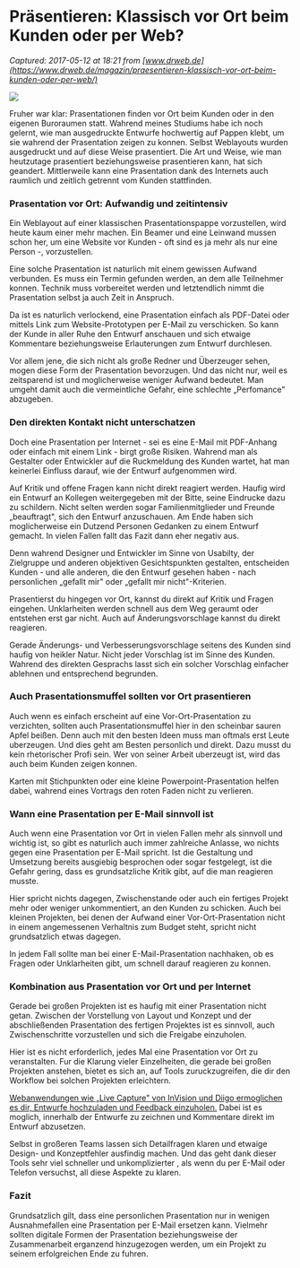 # Präsentieren: Klassisch vor Ort beim Kunden oder per Web?

_Captured: 2017-05-12 at 18:21 from [www.drweb.de](https://www.drweb.de/magazin/praesentieren-klassisch-vor-ort-beim-kunden-oder-per-web/)_

![](https://www.drweb.de/magazin/wp-content/uploads/2017/04/praesentation-beamer.jpg)

Fruher war klar: Prasentationen finden vor Ort beim Kunden oder in den eigenen Buroraumen statt. Wahrend meines Studiums habe ich noch gelernt, wie man ausgedruckte Entwurfe hochwertig auf Pappen klebt, um sie wahrend der Prasentation zeigen zu konnen. Selbst Weblayouts wurden ausgedruckt und auf diese Weise prasentiert. Die Art und Weise, wie man heutzutage prasentiert beziehungsweise prasentieren kann, hat sich geandert. Mittlerweile kann eine Prasentation dank des Internets auch raumlich und zeitlich getrennt vom Kunden stattfinden.

### Prasentation vor Ort: Aufwandig und zeitintensiv

Ein Weblayout auf einer klassischen Prasentationspappe vorzustellen, wird heute kaum einer mehr machen. Ein Beamer und eine Leinwand mussen schon her, um eine Website vor Kunden - oft sind es ja mehr als nur eine Person -, vorzustellen.

Eine solche Prasentation ist naturlich mit einem gewissen Aufwand verbunden. Es muss ein Termin gefunden werden, an dem alle Teilnehmer konnen. Technik muss vorbereitet werden und letztendlich nimmt die Prasentation selbst ja auch Zeit in Anspruch.

Da ist es naturlich verlockend, eine Prasentation einfach als PDF-Datei oder mittels Link zum Website-Prototypen per E-Mail zu verschicken. So kann der Kunde in aller Ruhe den Entwurf anschauen und sich etwaige Kommentare beziehungsweise Erlauterungen zum Entwurf durchlesen.

Vor allem jene, die sich nicht als große Redner und Überzeuger sehen, mogen diese Form der Prasentation bevorzugen. Und das nicht nur, weil es zeitsparend ist und moglicherweise weniger Aufwand bedeutet. Man umgeht damit auch die vermeintliche Gefahr, eine schlechte „Perfomance" abzugeben.

### Den direkten Kontakt nicht unterschatzen

Doch eine Prasentation per Internet - sei es eine E-Mail mit PDF-Anhang oder einfach mit einem Link - birgt große Risiken. Wahrend man als Gestalter oder Entwickler auf die Ruckmeldung des Kunden wartet, hat man keinerlei Einfluss darauf, wie der Entwurf aufgenommen wird.

Auf Kritik und offene Fragen kann nicht direkt reagiert werden. Haufig wird ein Entwurf an Kollegen weitergegeben mit der Bitte, seine Eindrucke dazu zu schildern. Nicht selten werden sogar Familienmitglieder und Freunde „beauftragt", sich den Entwurf anzuschauen. Am Ende haben sich moglicherweise ein Dutzend Personen Gedanken zu einem Entwurf gemacht. In vielen Fallen fallt das Fazit dann eher negativ aus.

Denn wahrend Designer und Entwickler im Sinne von Usabilty, der Zielgruppe und anderen objektiven Gesichtspunkten gestalten, entscheiden Kunden - und alle anderen, die den Entwurf gesehen haben - nach personlichen „gefallt mir" oder „gefallt mir nicht"-Kriterien.

Prasentierst du hingegen vor Ort, kannst du direkt auf Kritik und Fragen eingehen. Unklarheiten werden schnell aus dem Weg geraumt oder entstehen erst gar nicht. Auch auf Änderungsvorschlage kannst du direkt reagieren.

Gerade Änderungs- und Verbesserungsvorschlage seitens des Kunden sind haufig von heikler Natur. Nicht jeder Vorschlag ist im Sinne des Kunden. Wahrend des direkten Gesprachs lasst sich ein solcher Vorschlag einfacher ablehnen und entsprechend begrunden.

### Auch Prasentationsmuffel sollten vor Ort prasentieren

Auch wenn es einfach erscheint auf eine Vor-Ort-Prasentation zu verzichten, sollten auch Prasentationsmuffel hier in den scheinbar sauren Apfel beißen. Denn auch mit den besten Ideen muss man oftmals erst Leute uberzeugen. Und dies geht am Besten personlich und direkt. Dazu musst du kein rhetorischer Profi sein. Wer von seiner Arbeit uberzeugt ist, wird das auch beim Kunden zeigen konnen.

Karten mit Stichpunkten oder eine kleine Powerpoint-Prasentation helfen dabei, wahrend eines Vortrags den roten Faden nicht zu verlieren.

### Wann eine Prasentation per E-Mail sinnvoll ist

Auch wenn eine Prasentation vor Ort in vielen Fallen mehr als sinnvoll und wichtig ist, so gibt es naturlich auch immer zahlreiche Anlasse, wo nichts gegen eine Prasentation per E-Mail spricht. Ist die Gestaltung und Umsetzung bereits ausgiebig besprochen oder sogar festgelegt, ist die Gefahr gering, dass es grundsatzliche Kritik gibt, auf die man reagieren musste.

Hier spricht nichts dagegen, Zwischenstande oder auch ein fertiges Projekt mehr oder weniger unkommentiert, an den Kunden zu schicken. Auch bei kleinen Projekten, bei denen der Aufwand einer Vor-Ort-Prasentation nicht in einem angemessenen Verhaltnis zum Budget steht, spricht nicht grundsatzlich etwas dagegen.

In jedem Fall sollte man bei einer E-Mail-Prasentation nachhaken, ob es Fragen oder Unklarheiten gibt, um schnell darauf reagieren zu konnen.

### Kombination aus Prasentation vor Ort und per Internet

Gerade bei großen Projekten ist es haufig mit einer Prasentation nicht getan. Zwischen der Vorstellung von Layout und Konzept und der abschließenden Prasentation des fertigen Projektes ist es sinnvoll, auch Zwischenschritte vorzustellen und sich die Freigabe einzuholen.

Hier ist es nicht erforderlich, jedes Mal eine Prasentation vor Ort zu veranstalten. Fur die Klarung vieler Einzelheiten, die gerade bei großen Projekten anstehen, bietet es sich an, auf Tools zuruckzugreifen, die dir den Workflow bei solchen Projekten erleichtern.

[Webanwendungen wie „Live Capture" von InVision und Diigo ermoglichen es dir, Entwurfe hochzuladen und Feedback einzuholen.](https://www.drweb.de/magazin/kollaboration-design-diskussionen-70262/) Dabei ist es moglich, innerhalb der Entwurfe zu zeichnen und Kommentare direkt im Entwurf abzusetzen.

Selbst in großeren Teams lassen sich Detailfragen klaren und etwaige Design- und Konzeptfehler ausfindig machen. Und das geht dank dieser Tools sehr viel schneller und unkomplizierter , als wenn du per E-Mail oder Telefon versuchst, all diese Aspekte zu klaren.

### Fazit

Grundsatzlich gilt, dass eine personlichen Prasentation nur in wenigen Ausnahmefallen eine Prasentation per E-Mail ersetzen kann. Vielmehr sollten digitale Formen der Prasentation beziehungsweise der Zusammenarbeit erganzend hinzugezogen werden, um ein Projekt zu seinem erfolgreichen Ende zu fuhren.
